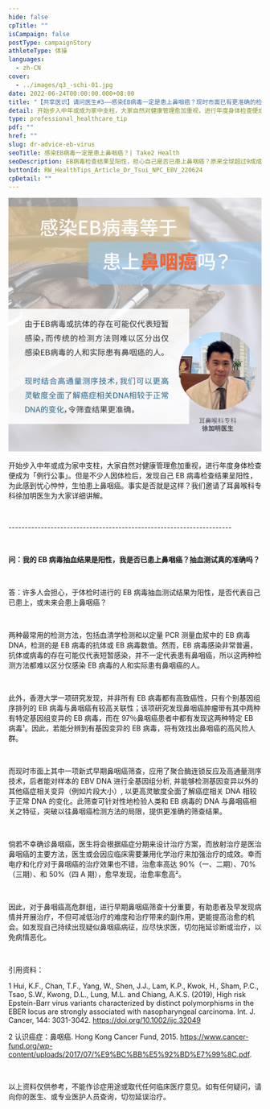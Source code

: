 ```yaml
---
hide: false
cpTitle: ""
isCampaign: false
postType: campaignStory
athleteType: 体操
languages:
  - zh-CN
cover:
  - ../images/q3_-schi-01.jpg
date: 2022-06-24T00:00:00.000+08:00
title: "【共享医识】请问医生#3——感染EB病毒一定是患上鼻咽癌？现时市面已有更准确的检查？ "
detail: 开始步入中年或成为家中支柱，大家自然对健康管理愈加重视，进行年度身体检查便成为「例行公事」。但是不少人因体检后，发现自己EB病毒检查结果呈阳性，为此感到忧心忡忡，生怕患上鼻咽癌。事实是否就是这样？我们邀请了耳鼻喉科专科徐加明医生为大家详细讲解。
type: professional_healthcare_tip
pdf: ""
href: ""
slug: dr-advice-eb-virus
seoTitle: 感染EB病毒一定是患上鼻咽癌？| Take2 Health
seoDescription: EB病毒检查结果呈阳性，担心自己是否已患上鼻咽癌？原来全球超过9成成年人曾感染EB病毒，那EB病毒和鼻咽癌有多大关联？立即和Take2 Health一探究竟。
buttonId: RW_HealthTips_Article_Dr_Tsui_NPC_EBV_220624
cpDetail: ""
---
```

![](../images/q3_schi-01.jpg)

开始步入中年或成为家中支柱，大家自然对健康管理愈加重视，进行年度身体检查便成为「例行公事」。但是不少人因体检后，发现自己 EB 病毒检查结果呈阳性，为此感到忧心忡忡，生怕患上鼻咽癌。事实是否就是这样？我们邀请了耳鼻喉科专科徐加明医生为大家详细讲解。

<br/>

\---------------------------------------------------------------------

<br/>

**问：我的 EB 病毒抽血结果是阳性，我是否已患上鼻咽癌？抽血测试真的准确吗？**

<br/>

答：许多人会担心，于体检时进行的 EB 病毒抽血测试结果为阳性，是否代表自己已患上，或未来会患上鼻咽癌？

<br/>

两种最常用的检测方法，包括血清学检测和以定量 PCR 测量血浆中的 EB 病毒 DNA，检测的是 EB 病毒的抗体或 EB 病毒数值。然而，EB 病毒感染非常普遍，抗体或病毒的存在可能仅代表短暂感染，并不一定代表患有鼻咽癌，所以这两种检测方法都难以区分仅感染 EB 病毒的人和实际患有鼻咽癌的人。

<br/>

此外，香港大学一项研究发现，并非所有 EB 病毒都有高致癌性，只有个别基因组序排列的 EB 病毒与鼻咽癌有较高关联性；该项研究发现鼻咽癌肿瘤带有其中两种有特定基因组变异的 EB 病毒，而在 97％鼻咽癌患者中都有发现这两种特定 EB 病毒¹。因此，若能分辨到有基因变异的 EB 病毒，将有效找出鼻咽癌的高风险人群。

<br/>

而现时市面上其中一项新式早期鼻咽癌筛查，应用了聚合酶连锁反应及高通量测序技术，后者能对样本的 EBV DNA 进行全基因组分析, 并能够检测基因变异以外的其他癌症相关变异（例如片段大小）, 以更高灵敏度全面了解癌症相关 DNA 相较于正常 DNA 的变化。此筛查可针对性地检验人类和 EB 病毒的 DNA 与鼻咽癌相关之特征，突破以往鼻咽癌检测方法的局限，提供更准确的筛查结果。

<br/>

倘若不幸确诊鼻咽癌，医生将会根据癌症分期来设计治疗方案，而放射治疗是医治鼻咽癌的主要方法，医生或会因应临床需要兼用化学治疗来加强治疗的成效。幸而电疗和化疗对于鼻咽癌的治疗效果也不错，治愈率高达 90%（一、二期）、70%（三期）、和 50%（四 A 期），愈早发现，治愈率愈高²。

<br/>

因此，对于鼻咽癌高危群组，进行早期鼻咽癌筛查十分重要，有助患者及早发现病情并开展治疗，不但可减低治疗的难度和治疗带来的副作用，更能提高治愈的机会。如发现自己持续出现疑似鼻咽癌病征，应尽快求医，切勿拖延诊断或治疗，以免病情恶化。

<br/>

引用资料：

1 Hui, K.F., Chan, T.F., Yang, W., Shen, J.J., Lam, K.P., Kwok, H., Sham, P.C., Tsao, S.W., Kwong, D.L., Lung, M.L. and Chiang, A.K.S. (2019), High risk Epstein-Barr virus variants characterized by distinct polymorphisms in the EBER locus are strongly associated with nasopharyngeal carcinoma. Int. J. Cancer, 144: 3031-3042. https://doi.org/10.1002/ijc.32049

2 认识癌症：鼻咽癌. Hong Kong Cancer Fund, 2015. https://www.cancer-fund.org/wp-content/uploads/2017/07/%E9%BC%BB%E5%92%BD%E7%99%8C.pdf.

<br/>

以上资料仅供参考，不能作诊症用途或取代任何临床医疗意见。如有任何疑问，请向你的医生、或专业医护人员查询，切勿延误治疗。